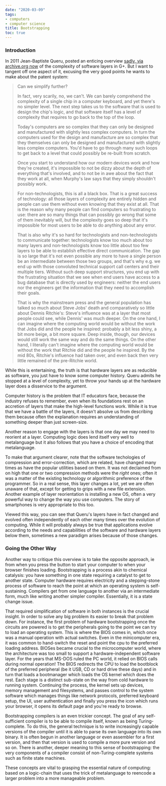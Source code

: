 ```yaml
---
date: "2020-03-09"
tags:
- computers
- computer science
title: Bootstrapping
toc: true
---
```


### Introduction

In 2011 Jean-Baptiste Queru, posted an enticing overview [sadly, via archive.org
now](https://web.archive.org/web/20150327142346/https://plus.google.com/+JeanBaptisteQueru/posts/dfydM2Cnepe)
of the complexity of software layers in G+. But I want to tangent off one aspect of it,
excusing the very good points he wants to make about the patent system:

>Can we simplify further?
>
>In fact, very scarily, no, we can't. We can barely comprehend the complexity of a single chip
>in a computer keyboard, and yet there's no simpler level. The next step takes us to the
>software that is used to design the chip's logic, and that software itself has a level of
>complexity that requires to go back to the top of the loop.
>
>Today's computers are so complex that they can only be designed and manufactured with slightly
>less complex computers. In turn the computers used for the design and manufacture are so
>complex that they themselves can only be designed and manufactured with slightly less complex
>computers. You'd have to go through many such loops to get back to a level that could possibly
>be re-built from scratch.
>
>Once you start to understand how our modern devices work and how they're created, it's
>impossible to not be dizzy about the depth of everything that's involved, and to not be in awe
>about the fact that they work at all, when Murphy's law says that they simply shouldn't
>possibly work.
>
>For non-technologists, this is all a black box. That is a great success of technology: all
>those layers of complexity are entirely hidden and people can use them without even knowing
>that they exist at all. That is the reason why many people can find computers so frustrating
>to use: there are so many things that can possibly go wrong that some of them inevitably will,
>but the complexity goes so deep that it's impossible for most users to be able to do anything
>about any error.
>
>That is also why it's so hard for technologists and non-technologists to communicate together:
>technologists know too much about too many layers and non-technologists know too little about
>too few layers to be able to establish effective direct communication. The gap is so large
>that it's not even possible any more to have a single person be an intermediate between those
>two groups, and that's why e.g. we end up with those convoluted technical support call centers
>and their multiple tiers. Without such deep support structures, you end up with the
>frustrating situation that we see when end users have access to a bug database that is
>directly used by engineers: neither the end users nor the engineers get the information that
>they need to accomplish their goals.
>
>That is why the mainstream press and the general population has talked so much about Steve
>Jobs' death and comparatively so little about Dennis Ritchie's: Steve's influence was at a
>layer that most people could see, while Dennis' was much deeper. On the one hand, I can
>imagine where the computing world would be without the work that Jobs did and the people he
>inspired: probably a bit less shiny, a bit more beige, a bit more square. Deep inside, though,
>our devices would still work the same way and do the same things. On the other hand, I
>literally can't imagine where the computing world would be without the work that Ritchie did
>and the people he inspired. By the mid 80s, Ritchie's influence had taken over, and even back
>then very little remained of the pre-Ritchie world.

While this is entertaining, the truth is that hardware layers are as reducible as software, you
just have to know some computer history. Queru admits he stopped at a level of complexity, yet
to throw your hands up at the hardware layer does a disservice to the argument.  

Computer history is the problem that IT educators face, because the industry refuses to
remember, even when its foundations rest on an accretion of layers that make the high-level
functions work. While it is true that we have a battle of the layers, it doesn't absolve us
from describing them because often the explanation requires an understanding of something
deeper than just screen-size.

Another reason to engage with the layers is that one day we may need to reorient at a layer.
Computing logic does lend itself very well to metalanguage but it also follows that you have a
choice of encoding that metalanguage.

To make that argument clearer, note that the software techologies of compression and
error-correction, which are related, have changed many times as have the popular utilities
based on them. It was not declaimed from on high that one or two compression methods were the
*right* ones; often it was a matter of the existing technology or algorithmic preference of the
programmer.  So in a real sense, this layer changes a lot, yet we are often unaware of that,
except for getting to grips with a new file extension. Another example of layer reorientation
is installing a new OS, often a very powerful way to change the way you use computers. The
story of smartphones is very appropriate to this too.

Viewed this way, you can see that Queru's layers have in fact changed and evolved often
independently of each other many times over the evolution of computing. While it will probably
always be true that applications evolve according to the needs and capabilities of the software
and hardware layers below them, sometimes a new paradigm arises because of those changes.


### Going the Other Way

Another way to critique this overview is to take the opposite approach, ie from when you press
the button to start your computer to when your browser finishes loading. Bootstrapping is a
process akin to chemical catalysis: you have something in one state requiring a catalyst to get
to another state.  Computer hardware requires electricity and a stepping-stone process of
software to reach the point at which an operating system is self-sustaining.  Compilers get
from one language to another via an intermediate form, much like writing another simpler
compiler. Essentially, it is a state change issue.

That required simplification of software in both instances is the crucial insight. In order to
solve any big problem its easier to break that problem down. For instance, the first problem of
hardware bootstrapping once the circuits are powered is to get the peripherals going to the
point we can try to load an operating system. This is where the BIOS comes in, which once was a
manual operation with actual switches. Even in the minicomputer era, it was common to
hand-switch the reset and point the cpu to the preferred loading address.  BIOSes became
crucial to the microcomputer world, where the architecture was too small to support a
hardware-independent software layer.  For the years that MS-DOS ruled the PC world, it relied
on BIOS calls during normal operation!  The BIOS redirects the CPU to load the bootblock of the
preferred peripheral (be it USB, CD or hard drive these days) and in turn that loads a
bootmanager which loads the OS kernel which does the rest. Each stage is a distinct sub-state
on the way from cold hardware to running system.  Continuing the process, the kernel sets up
devices, memory management and filesystems, and passes control to the system software which
manages things like network protocols, preferred keyboard setup, the UI, user authentication
and finally you press the icon which runs your browser, it opens its default page and you're
ready to browse.

Bootstrapping compilers is an even trickier concept. The goal of any self-sufficient compiler
is to be able to compile itself, known as being Turing-complete. To do this, the general
technique is to write increasingly capable versions of the compiler until it is able to parse
its own language into its own binary. It is often begun in another language or even assembler
for a first version, and then that version is used to compile a more pure version and so on.
There is another, deeper meaning to this sense of bootstrapping: the very components of a
compiler consist of non-Turing-complete systems such as finite state machines.

These concepts are vital to grasping the essential nature of computing: based on a logic-chain
that uses the trick of metalanguage to reencode a larger problem into a more manageable
problem.

[comment]:# ( vim: set tw=95 ts=4 sw=4 wrap et: )
